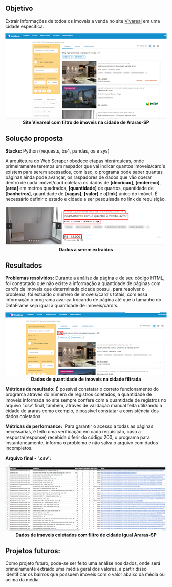 ## Objetivo
Extrair informações de todos os imoveis a venda no site [Vivareal](www.vivareal.com.br) em uma cidade específica.
<p align="center">
  <img  src="prints/1site.png">
  <b>Site Vivareal com filtro de imoveis na cidade de Araras-SP</b>
</p>

## Solução proposta
<b>Stacks:</b> Python (requests, bs4, pandas, os e sys)

A arquitetura do Web Scraper obedece etapas hierárquicas, onde primeiramente teremos um raspador que vai indicar quantos imoveis/card's existem para serem acessados, com isso, o programa pode saber quantas páginas ainda pode avançar, os raspadores de dados que vão operar dentro de cada imóvel/card coletara os dados de <b>[decricao]</b>, <b>[endereco]</b>, <b>[area]</b> em metros quadrados, <b>[quantidade]</b> de quartos, quantidade de <b>[banheiros]</b>, quantidade de <b>[vagas]</b>, <b>[valor]</b> e o<b>[link]</b> único do imóvel. É necessário definir o estado e cidade a ser pesquisada no link de requisição.
<p align="center">
  <img  src="prints/2objetivo.png">
  <b>Dados a serem extraídos</b>
</p>

## Resultados
<b>Problemas resolvidos:</b> Durante a análise da página e de seu código HTML, foi constatado que não existe a informação a quantidade de páginas com card's de imoveis que determinada cidade possui, para resolver o problema, foi extraído o número de imoveis/card's totais, com essa informação o programa avança trocando de página até que o tamanho do DataFrame seja igual à quantidade de imoveis/card's.
<p align="center">
  <img  src="prints/3quantidadeimoveis.png">
  <b>Dados de quantidade de imoveis na cidade filtrada</b>
</p>

<b>Métricas de resultado:</b> É possível constatar o correto funcionamento do programa através do número de registros coletados, a quantidade de imoveis informada no site sempre confere com a quantidade de registros no arquivo '.csv' final, também, através de validação manual feita utilizando a cidade de araras como exemplo, é possível constatar a consistência dos dados coletados.

<b>Métricas de performance:</b>  Para garantir o acesso a todas as páginas necessárias, é feito uma verificação em cada requisição, caso a resposta(response) recebida diferir do código 200, o programa para instantaneamente, informa o problema e não salva o arquivo com dados incompletos.

<b>Arquivo final - '.csv':</b>
<p align="center">
  <img  src="prints/4csv_final.png">
  <b>Dados de imoveis coletados com filtro de cidade igual Araras-SP</b>
</p>

## Projetos futuros: 
Como projeto futuro, pode-se ser feito uma análise nos dados, onde será primeiramente extraído uma média geral dos valores, a partir disso identificar os bairros que possuem imoveis com o valor abaixo da média ou acima da média. 